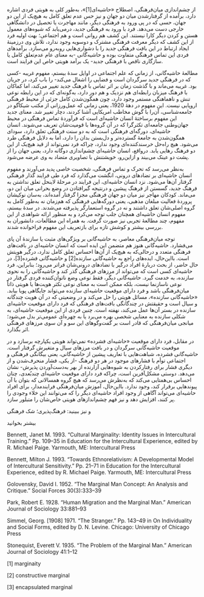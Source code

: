   از چشم‌اندازی میان‌فرهنگی، اصطلاح «حاشیه‌ای[1]»، به‌طور کلی به هویتی فردی اشاره دارد، برآمده از گرفتارشدن میان دو جهان و نیز حس عدم تعلق کامل به هیچ‌یک از این دو جهان، حسی که در پی ورود به فرهنگی دیگر، مانند مهاجرت یا تحصیل در دانشگاهی خارجی دست می‌دهد. فرد با ورود به فرهنگی جدید، درمی‌یابد که شیوه‌های معمول هستن و کردن دیگر کارا نیستند. این کشف هم روانی است و هم اجتماعی؛ بهت اولیه فرد از این کشف که دیگر معرفت فرهنگی مشترک و دوسویه وجود ندارد، تلاش وی درزمینۀ ایجاد ارتباط در این بافت فرهنگی جدید را با دشواری‌هایی روبه‌رو می‌سازد. برآمدهای فردی این تماس فرهنگی متفاوت بوده و حاشیه‌گانی -به معنای عام عدم‌تعلق کامل یا سازگاری ناقص با فرهنگی جدید- یک برآمد هویتی خاص این فرایند است.

مطالعۀ حاشیه‌گانی، از زمانی که علم اجتماعی در اوایل سدۀ بیستم، مفهوم غریبه -کسی که در فرهنگی جدید سرگردان است و فضایی را اشغال می‌کند- را باب کرد، در جریان بود. غریبه می‌ماند و با گذشت زمان بر اثر تماس با فرهنگ جدید تغییر می‌کند، اما کماکان با فرهنگ میزبان رابطه‌ای هم نزدیک و هم دور دارد، به‌گونه‌ای که در این رابطه نوعی تنش و ناهماهنگی مستمر وجود دارد، چون همگون‌شدن کامل جزئی از محیط فرهنگی اروپایی نیست. این مفهوم در دهۀ 1920، یعنی زمانی که عمل‌ورزانی از مکتب شیکاگو در جامعه‌شناسی، آن‌را با گوش مخاطب امریکایی آشنا کردند، دچار تغییر شد. معنای جدید این مفهوم برساختۀ انسان حاشیه‌ای است که فرآوردۀ تماس فرهنگی در محیط جهان‌وطنی جامعه‌ای تکثرگرا که در آن گروه‌ها با قومیت‌شان تعریف می‌شوند. انسان حاشیه‌ای، دورگه‌ای فرهنگی است که به دو سنت فرهنگی تعلق دارد، سودای همگون‌شدن به جامعۀ گسترده‌تر و دل‌بستن بدان را دارد، اما به دلایل فرهنگی طرد می‌شود. هیچ راه‌حل خرسندکننده‌ای وجود ندارد، چراکه فرد نمی‌تواند از قید هیچ‌یک از این دو فرهنگ رهایی یابد. درواقع، انسان حاشیه‌ای چشم‌اندازی دوگانه دارد، یعنی جهان را از پشت دو عینک می‌بیند و ازاین‌رو، خویشتنش با تصاویری متضاد به وی عرضه می‌شود.

به‌نظر می‌رسد که تحرک و تماس فرهنگی، شخصیت خاصی پدید می‌آورند و مفهوم انسان حاشیه‌ای بر تضادهای درونی، انگشت می‌گذارد که فرد طی فرایند گذار فرهنگی گرفتار آن‌ها می‌شود. نزد انسان حاشیه‌ای، این فرایند در مرحلۀ لاینحل تعلق نداشتن به فرهنگ جدید، گسستن از فرهنگ پیشین و درنتیجه گیرافتادن در وضع بحرانی میان این دو، می‌ماند. کودکان مهاجر نیز میان دو جهان فرهنگی مجزا گرفتار آمده‌اند، به‌سان نوکیشان پروردۀ فعالیت مبلغان مذهبی، یعنی دورگه‌هایی فرهنگی که هم‌زمان نه به‌طور کامل به گروه اصلی‌شان تعلق داشتند و نه در گروه استعمارگر پذیرفته می‌شدند. در سدۀ بیستم، مفهوم انسان حاشیه‌ای همچنان جلب توجه می‌کرد و به منظور ارائه شواهدی از این مفهوم، چند مطالعۀ تجربی نیز صورت گرفت. به همراه این مطالعات، دانشوران به بررسی بیشتر و کوشش تازه برای بازتعریف این مفهوم فراخوانده شدند.

 توجه میان‌فرهنگی معاصر، به حاشیه‌گانی بر ویژگی‌های مثبت یا سازندۀ آن پای می‌فشارد. حاشیه‌گانی هنوز هم متضمن این ایده است که انسان حاشیه‌ای در بافت‌های فرهنگی متعدد و درحالی‌که به هیچ‌یک از آن‌ها احساس تعلق کامل ندارد، درگیر هویتش است. بااین‌حال، ایده‌های راجع به حاشیه‌گانی سازنده[2] و حاشیه‌گانی فشرده[3]، در حال حاضر، از بحث دربارۀ افراد درگیر با تضادهای درونی‌شان فراتر می‌رود؛ بنابراین، فرد حاشیه‌ای کسی است که می‌تواند از مرزهای فرهنگی گذر کند و حاشیه‌گانی را به نحوی سازنده، به خدمت گیرد. حاشیه‌گانی دیگر، فقط نوعی وضع ناتوان‌کننده فردی گرفتار در نوعی ناسازنما نیست، بلکه ممکن است به معنای نوعی تکثر هویت‌ها یا هویتی ذاتاً میان‌فرهنگی باشد و فرد دارای موقعیت حاشیه‌ای سازنده می‌تواند جایگاهی پویا بیابد. «حاشیه‌گانی سازنده»، مسائل هویتی را حل می‌کند و در وضعیتی که در آن هویت چندگانه و سیال است و حقیقتش در چندگانگی بافت‌های فرهنگی که فرد دارای موقعیت حاشیه‌ای سازنده در بستر آن‌ها عمل می‌کند، نهفته است. چنین فردی از این موقعیت حاشیه‌ای، به شکلی سازنده به معنایی شخصی بهره می‌برد یا به چهره‌ای عمومی‌تر بدل می‌شود؛ میانجی میان‌فرهنگی که قادر است بر گفت‌وگوهای این سو و آن سوی مرزهای فرهنگی اثر بگذارد.

 در مقابل، فرد دارای موقعیت «حاشیه‌ای فشرده» نمی‌تواند هویتی یکپارچه برسازد و در موقعیت حاشیه‌گانی سرگردان و در بافت مرزهای سیال و متغیرش گرفتار است. حاشیه‌گانی فشرده، شباهت‌هایی با تعاریف پیشین از حاشیه‌گانی، یعنی بیگانگی فرهنگی و اجتماعی توأم با فشارهای موجود در هر دو فرهنگ -از یکی، فشار منحرف‌شدن و از دیگری فشار برای رفتارکردن به شیوه‌هایی آزارنده از بهر به‌دست‌آوردن پذیرش- نشان می‌دهد. دوستی مشکل‌آفرین است، چراکه فرد دارای موقعیت حاشیه‌ای چندبُعدی، چنان احساس بی‌همتایی می‌کند که به‌نظرش می‌رسد که هیچ گروه همسالانی که بتوان با آن پیوندهایی برقرار کند، وجود ندارد. بااین‌حال، آموزش میان‌فرهنگی فرایندمدار، برای افراد حاشیه‌ای می‌تواند آگاهی از وجود افراد حاشیه‌ای دیگر را که می‌توانند این خلاء وجودی را پر کنند، افزایش دهد و نیز فهم چشم‌اندازهای هویتی خاص‌شان را متبلور سازد.

و نیز ببینید: فرهنگ‌پذیری؛ شک فرهنگی

بیشتر بخوانید

Bennett, Janet M. 1993. “Cultural Marginality: Identity Issues in Intercultural Training.” Pp. 109–35 in Education for the Intercultural Experience, edited by R. Michael Paige. Yarmouth, ME: Intercultural Press

Bennett, Milton J. 1993. “Towards Ethnorelativism: A Developmental Model of Intercultural Sensitivity.” Pp. 21–71 in Education for the Intercultural Experience, edited by R. Michael Paige. Yarmouth, ME: Intercultural Press

Golovensky, David I. 1952. “The Marginal Man Concept: An Analysis and Critique.” Social Forces 30(3):333–39

Park, Robert E. 1928. “Human Migration and the Marginal Man.” American Journal of Sociology 33:881–93

Simmel, Georg. [1908] 1971. “The Stranger.” Pp. 143–49 in On Individuality and Social Forms, edited by D. N. Levine. Chicago: University of Chicago Press

Stonequist, Everett V. 1935. “The Problem of the Marginal Man.” American Journal of Sociology 41:1–12

 [1] marginaity 

[2] constructive marginal

 [3] encapsulated marginal

 

 

 

 